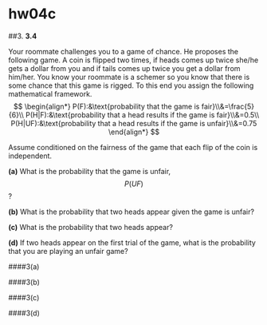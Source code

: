 # hw04c

##3.
**3.4**

Your roommate challenges you to a game of chance. He proposes the following game. A coin is flipped two times, if heads comes up twice she/he gets a dollar from you and if tails comes up twice you get a dollar from him/her. You know your roommate is a schemer so you know that there is some chance that this game is rigged. To this end you assign the following mathematical framework.
$$
\begin{align*}
P(F):&\text{probability that the game is fair}\\&=\frac{5}{6}\\
P(H|F):&\text{probability that a head results if the game is fair}\\&=0.5\\
P(H|UF):&\text{probability that a head results if the game is unfair}\\&=0.75
\end{align*}
$$

Assume conditioned on the fairness of the game that each flip of the coin is independent.

**(a)** What is the probability that the game is unfair, $$P(UF)$$?

**(b)** What is the probability that two heads appear given the game is unfair?

**(c)** What is the probability that two heads appear?

**(d)** If two heads appear on the first trial of the game, what is the probability that you are playing an unfair game?


####3(a)


####3(b)


####3(c)


####3(d)